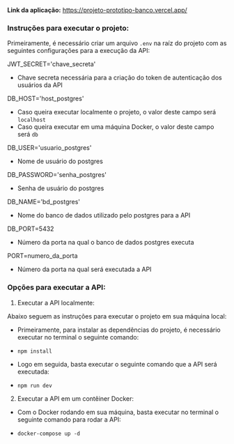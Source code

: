 **Link da aplicação:** https://projeto-prototipo-banco.vercel.app/

### Instruções para executar o projeto:

Primeiramente, é necessário criar um arquivo `.env` na raíz do projeto com as seguintes configurações para a execução da API:

JWT_SECRET='chave_secreta'

- Chave secreta necessária para a criação do token de autenticação dos usuários da API

DB_HOST='host_postgres'

- Caso queira executar localmente o projeto, o valor deste campo será `localhost`
- Caso queira executar em uma máquina Docker, o valor deste campo será `db`

DB_USER='usuario_postgres'

- Nome de usuário do postgres

DB_PASSWORD='senha_postgres'

- Senha de usuário do postgres

DB_NAME='bd_postgres'

- Nome do banco de dados utilizado pelo postgres para a API

DB_PORT=5432

- Número da porta na qual o banco de dados postgres executa

PORT=numero_da_porta

- Número da porta na qual será executada a API

### Opções para executar a API:

1. Executar a API localmente:

Abaixo seguem as instruções para executar o projeto em sua máquina local:

- Primeiramente, para instalar as dependências do projeto, é necessário executar no terminal o seguinte comando:

- `npm install`

- Logo em seguida, basta executar o seguinte comando que a API será executada:

- `npm run dev`

2. Executar a API em um contêiner Docker:

- Com o Docker rodando em sua máquina, basta executar no terminal o seguinte comando para rodar a API:

- `docker-compose up -d`
